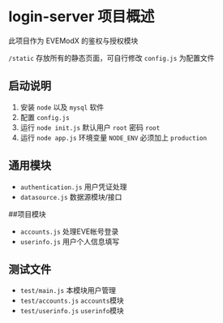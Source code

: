 # login-server 项目概述
此项目作为 EVEModX 的鉴权与授权模块

`/static` 存放所有的静态页面，可自行修改
`config.js` 为配置文件
## 启动说明

1. 安装 `node` 以及 `mysql` 软件
2. 配置 `config.js`
3. 运行 `node init.js` 默认用户 `root` 密码 `root`
4. 运行 `node app.js` 环境变量 `NODE_ENV` 必须加上 `production`

## 通用模块

* `authentication.js` 用户凭证处理
* `datasource.js` 数据源模块/接口

##项目模块

* `accounts.js` 处理EVE帐号登录
* `userinfo.js` 用户个人信息填写

## 测试文件

* `test/main.js` 本模块用户管理
* `test/accounts.js` `accounts`模块
* `test/userinfo.js` `userinfo`模块
